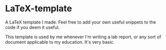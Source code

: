# LaTeX-template
A LaTeX template I made. Feel free to add your own useful snippets to the code if you deem it useful.

This template is used by me whenever I'm writing a lab report, or any sort of document applicable to my education.
It's very basic.
